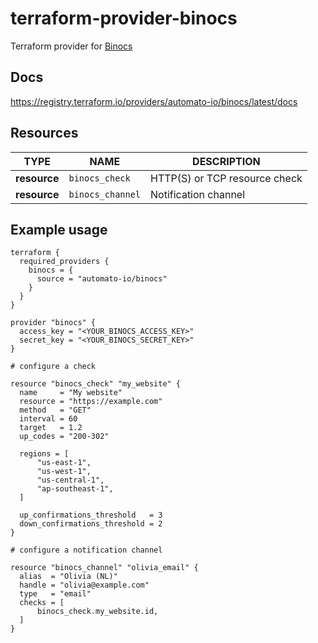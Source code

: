 # terraform-provider-binocs

Terraform provider for [Binocs](https://binocs.sh)

## Docs

https://registry.terraform.io/providers/automato-io/binocs/latest/docs

## Resources

| TYPE | NAME | DESCRIPTION |
|---|---|---|
| **resource** |`binocs_check`| HTTP(S) or TCP resource check |
| **resource** |`binocs_channel`| Notification channel |

## Example usage

```hcl
terraform {
  required_providers {
    binocs = {
      source = "automato-io/binocs"
    }
  }
}

provider "binocs" {
  access_key = "<YOUR_BINOCS_ACCESS_KEY>"
  secret_key = "<YOUR_BINOCS_SECRET_KEY>"
}

# configure a check

resource "binocs_check" "my_website" {
  name     = "My website"
  resource = "https://example.com"
  method   = "GET"
  interval = 60
  target   = 1.2
  up_codes = "200-302"
  
  regions = [
      "us-east-1",
      "us-west-1",
      "us-central-1",
      "ap-southeast-1",
  ]

  up_confirmations_threshold   = 3
  down_confirmations_threshold = 2
}

# configure a notification channel

resource "binocs_channel" "olivia_email" {
  alias  = "Olivia (NL)"
  handle = "olivia@example.com"
  type   = "email"
  checks = [
      binocs_check.my_website.id,
  ]
}
```
